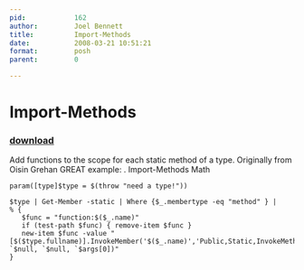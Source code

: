 ```yaml
---
pid:            162
author:         Joel Bennett
title:          Import-Methods
date:           2008-03-21 10:51:21
format:         posh
parent:         0

---
```


# Import-Methods

### [download](//scripts/162.ps1)

Add functions to the scope for each static method of a type. Originally from Oisin Grehan
GREAT example: . Import-Methods Math

```posh
param([type]$type = $(throw "need a type!"))

$type | Get-Member -static | Where {$_.membertype -eq "method" } | 
% {
   $func = "function:$($_.name)"
   if (test-path $func) { remove-item $func }
   new-item $func -value "[$($type.fullname)].InvokeMember('$($_.name)','Public,Static,InvokeMethod,DeclaredOnly', `$null, `$null, `$args[0])"
}
```
